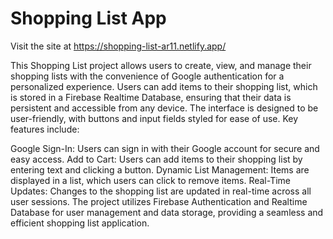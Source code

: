 # Shopping List App

Visit the site at https://shopping-list-ar11.netlify.app/

This Shopping List project allows users to create, view, and manage their shopping lists with the convenience of Google authentication for a personalized experience. Users can add items to their shopping list, which is stored in a Firebase Realtime Database, ensuring that their data is persistent and accessible from any device. The interface is designed to be user-friendly, with buttons and input fields styled for ease of use. Key features include:

Google Sign-In: Users can sign in with their Google account for secure and easy access.
Add to Cart: Users can add items to their shopping list by entering text and clicking a button.
Dynamic List Management: Items are displayed in a list, which users can click to remove items.
Real-Time Updates: Changes to the shopping list are updated in real-time across all user sessions.
The project utilizes Firebase Authentication and Realtime Database for user management and data storage, providing a seamless and efficient shopping list application.
